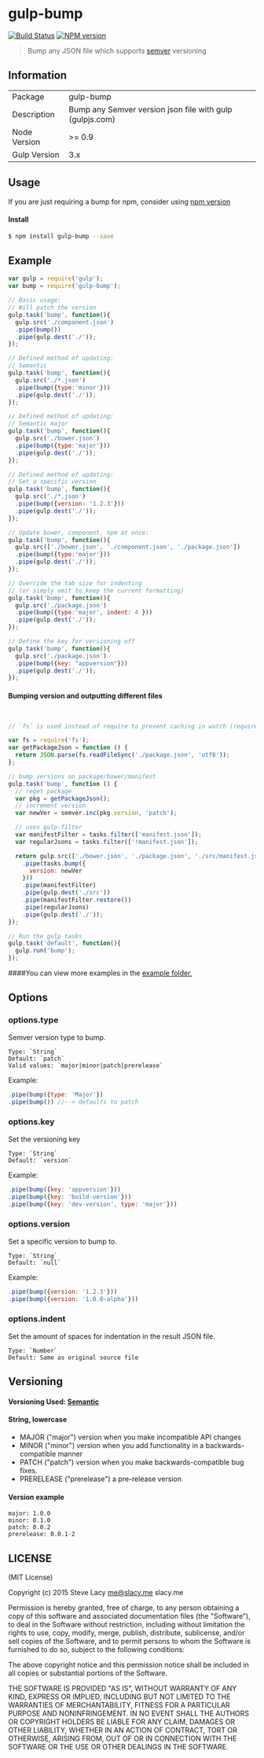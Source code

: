 # gulp-bump
[![Build Status](https://travis-ci.org/stevelacy/gulp-bump.png?branch=master)](https://travis-ci.org/stevelacy/gulp-bump)
[![NPM version](https://badge.fury.io/js/gulp-bump.png)](http://badge.fury.io/js/gulp-bump)

> Bump any JSON file which supports [semver](http://semver.org/) versioning

## Information

<table>
<tr>
<td>Package</td><td>gulp-bump</td>
</tr>
<tr>
<td>Description</td>
<td>Bump any Semver version json file
 with gulp (gulpjs.com)</td>
</tr>
<tr>
<td>Node Version</td>
<td>>= 0.9</td>
</tr>
<tr>
<td>Gulp Version</td>
<td>3.x</td>
</tr>
</table>

## Usage

If you are just requiring a bump for npm, consider using [npm version](https://docs.npmjs.com/cli/version)

#### Install

```bash
$ npm install gulp-bump --save
```

## Example

```js
var gulp = require('gulp');
var bump = require('gulp-bump');

// Basic usage:
// Will patch the version
gulp.task('bump', function(){
  gulp.src('./component.json')
  .pipe(bump())
  .pipe(gulp.dest('./'));
});

// Defined method of updating:
// Semantic
gulp.task('bump', function(){
  gulp.src('./*.json')
  .pipe(bump({type:'minor'}))
  .pipe(gulp.dest('./'));
});

// Defined method of updating:
// Semantic major
gulp.task('bump', function(){
  gulp.src('./bower.json')
  .pipe(bump({type:'major'}))
  .pipe(gulp.dest('./'));
});

// Defined method of updating:
// Set a specific version
gulp.task('bump', function(){
  gulp.src('./*.json')
  .pipe(bump({version: '1.2.3'}))
  .pipe(gulp.dest('./'));
});

// Update bower, component, npm at once:
gulp.task('bump', function(){
  gulp.src(['./bower.json', './component.json', './package.json'])
  .pipe(bump({type:'major'}))
  .pipe(gulp.dest('./'));
});

// Override the tab size for indenting
// (or simply omit to keep the current formatting)
gulp.task('bump', function(){
  gulp.src('./package.json')
  .pipe(bump({type:'major', indent: 4 }))
  .pipe(gulp.dest('./'));
});

// Define the key for versioning off
gulp.task('bump', function(){
  gulp.src('./package.json')
  .pipe(bump({key: "appversion"}))
  .pipe(gulp.dest('./'));
});


```
#### Bumping version and outputting different files
```js


// `fs` is used instead of require to prevent caching in watch (require caches)

var fs = require('fs');
var getPackageJson = function () {
  return JSON.parse(fs.readFileSync('./package.json', 'utf8'));
};

// bump versions on package/bower/manifest
gulp.task('bump', function () {
  // reget package
  var pkg = getPackageJson();
  // increment version
  var newVer = semver.inc(pkg.version, 'patch');

  // uses gulp-filter
  var manifestFilter = tasks.filter(['manifest.json']);
  var regularJsons = tasks.filter(['!manifest.json']);

  return gulp.src(['./bower.json', './package.json', './src/manifest.json'])
    .pipe(tasks.bump({
      version: newVer
    }))
    .pipe(manifestFilter)
    .pipe(gulp.dest('./src'))
    .pipe(manifestFilter.restore())
    .pipe(regularJsons)
    .pipe(gulp.dest('./'));
});

// Run the gulp tasks
gulp.task('default', function(){
  gulp.run('bump');
});
```

####You can view more examples in the [example folder.](https://github.com/stevelacy/gulp-bump/tree/master/examples)

## Options
### options.type
Semver version type to bump.

    Type: `String`
    Default: `patch`
    Valid values: `major|minor|patch|prerelease`

Example:

```js
.pipe(bump({type: 'Major'})
.pipe(bump()) //--> defaults to patch
```

### options.key
Set the versioning key

    Type: `String`
    Default: `version`

Example:

```js
.pipe(bump({key: 'appversion'}))
.pipe(bump({key: 'build-version'}))
.pipe(bump({key: 'dev-version', type: 'major'}))
```

### options.version
Set a specific version to bump to.

    Type: `String`
    Default: `null`

Example:

```js
.pipe(bump({version: '1.2.3'}))
.pipe(bump({version: '1.0.0-alpha'}))
```

### options.indent
Set the amount of spaces for indentation in the result JSON file.

    Type: `Number`
    Default: Same as original source file


## Versioning
#### Versioning Used: [Semantic](http://semver.org/)
#### String, lowercase

  - MAJOR ("major") version when you make incompatible API changes
  - MINOR ("minor") version when you add functionality in a backwards-compatible manner
  - PATCH ("patch") version when you make backwards-compatible bug fixes.
  - PRERELEASE ("prerelease") a pre-release version

#### Version example

    major: 1.0.0
    minor: 0.1.0
    patch: 0.0.2
    prerelease: 0.0.1-2



## LICENSE

(MIT License)

Copyright (c) 2015 Steve Lacy <me@slacy.me> slacy.me

Permission is hereby granted, free of charge, to any person obtaining
a copy of this software and associated documentation files (the
"Software"), to deal in the Software without restriction, including
without limitation the rights to use, copy, modify, merge, publish,
distribute, sublicense, and/or sell copies of the Software, and to
permit persons to whom the Software is furnished to do so, subject to
the following conditions:

The above copyright notice and this permission notice shall be
included in all copies or substantial portions of the Software.

THE SOFTWARE IS PROVIDED "AS IS", WITHOUT WARRANTY OF ANY KIND,
EXPRESS OR IMPLIED, INCLUDING BUT NOT LIMITED TO THE WARRANTIES OF
MERCHANTABILITY, FITNESS FOR A PARTICULAR PURPOSE AND
NONINFRINGEMENT. IN NO EVENT SHALL THE AUTHORS OR COPYRIGHT HOLDERS BE
LIABLE FOR ANY CLAIM, DAMAGES OR OTHER LIABILITY, WHETHER IN AN ACTION
OF CONTRACT, TORT OR OTHERWISE, ARISING FROM, OUT OF OR IN CONNECTION
WITH THE SOFTWARE OR THE USE OR OTHER DEALINGS IN THE SOFTWARE.

